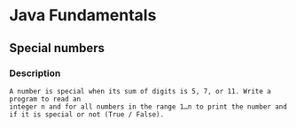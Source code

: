 # Java Fundamentals

## Special numbers

### Description
    A number is special when its sum of digits is 5, 7, or 11. Write a program to read an
    integer n and for all numbers in the range 1…n to print the number and if it is special or not (True / False).
